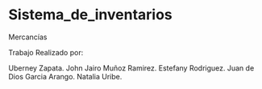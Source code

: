 # Sistema_de_inventarios
Mercancías 


Trabajo Realizado por:

Uberney Zapata.
John Jairo Muñoz Ramirez.
Estefany Rodriguez.
Juan de Dios Garcia Arango.
Natalia Uribe.

